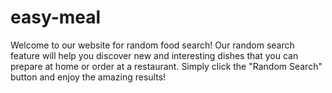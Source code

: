 # easy-meal
Welcome to our website for random food search! Our random search feature will help you discover new and interesting dishes that you can prepare at home or order at a restaurant. Simply click the "Random Search" button and enjoy the amazing results!
